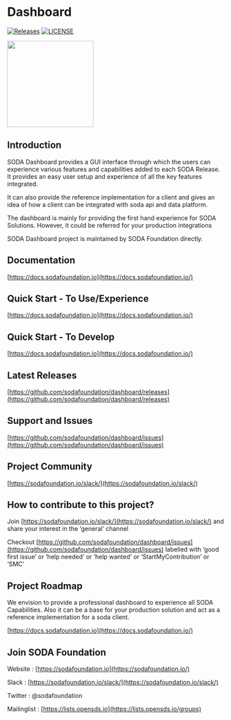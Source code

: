# Dashboard

[![Releases](https://img.shields.io/github/release/sodafoundation/dashboard/all.svg?style=flat-square)](https://github.com/sodafoundation/dashboard/releases)
[![LICENSE](https://img.shields.io/github/license/sodafoundation/dashboard.svg?style=flat-square)](https://github.com/sodafoundation/dashboard/blob/master/LICENSE)

<img src="https://sodafoundation.io/wp-content/uploads/2020/01/SODA_logo_outline_color_800x800.png" width="200" height="200">

## Introduction

SODA Dashboard provides a GUI interface through which the users can experience various features and capabilities added to each SODA Release. It provides an easy user setup and experience of all the key features integrated.

It can also provide the reference implementation for a client and gives an idea of how a client can be integrated with soda api and data platform.

The dashboard is mainly for providing the first hand experience for SODA Solutions. However, it could be referred for your production integrations

SODA Dashboard project is maintained by SODA Foundation directly.

## Documentation

[https://docs.sodafoundation.io](https://docs.sodafoundation.io/)

## Quick Start - To Use/Experience

[https://docs.sodafoundation.io](https://docs.sodafoundation.io/)

## Quick Start - To Develop

[https://docs.sodafoundation.io](https://docs.sodafoundation.io/)

## Latest Releases

[https://github.com/sodafoundation/dashboard/releases](https://github.com/sodafoundation/dashboard/releases)

## Support and Issues

[https://github.com/sodafoundation/dashboard/issues](https://github.com/sodafoundation/dashboard/issues)

## Project Community

[https://sodafoundation.io/slack/](https://sodafoundation.io/slack/)

## How to contribute to this project?

Join [https://sodafoundation.io/slack/](https://sodafoundation.io/slack/) and share your interest in the ‘general’ channel

Checkout [https://github.com/sodafoundation/dashboard/issues](https://github.com/sodafoundation/dashboard/issues) labelled with ‘good first issue’ or ‘help needed’ or ‘help wanted’ or ‘StartMyContribution’ or ‘SMC’

## Project Roadmap

We envision to provide a professional dashboard to experience all SODA Capabilities. Also it can be a base for your production solution and act as a reference implementation for a soda client.  

[https://docs.sodafoundation.io](https://docs.sodafoundation.io/)

## Join SODA Foundation

Website : [https://sodafoundation.io](https://sodafoundation.io/)

Slack  : [https://sodafoundation.io/slack/](https://sodafoundation.io/slack/)

Twitter  : @sodafoundation

Mailinglist  : [https://lists.opensds.io](https://lists.opensds.io/groups)
